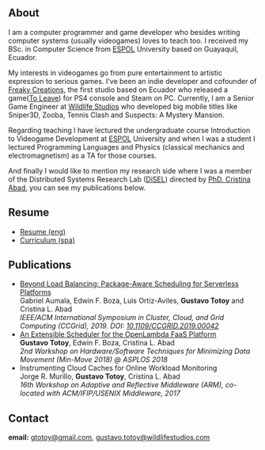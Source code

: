  <!--- <img src="https://gtotoy.github.com/images/me3.jpeg" width="135" height="170">  --->

## About
I am a computer programmer and game developer who besides writing computer systems (usually videogames) loves to teach too. I received my BSc. in Computer Science from [ESPOL](http://espol.edu.ec) University based on Guayaquil, Ecuador.

My interests in videogames go from pure entertainment to artistic expression to serious games. I've been an indie developer and cofounder of [Freaky Creations](https://twitter.com/freakycreations), the first studio based on Ecuador who released a game([To Leave](https://www.youtube.com/watch?v=HjQzDsczjiM&ab_channel=FreakyCreationsGDSFreakyCreationsGDS)) for PS4 console and Steam on PC. Currently, I am a Senior Game Engineer at [Wildlife Studios](https://wildlifestudios.com/) who developed big mobile titles like Sniper3D, Zooba, Tennis Clash and Suspects: A Mystery Mansion.

Regarding teaching I have lectured the undergraduate course Introduction to Videogame Development at [ESPOL](http://espol.edu.ec) University and when I was a student I lectured Programming Languages and Physics (classical mechanics and electromagnetism) as a TA for those courses.

And finally I would like to mention my research side where I was a member of the Distributed Systems Research Lab ([DiSEL](https://github.com/disel-espol)) directed by [PhD. Cristina Abad](https://sites.google.com/fiec.espol.edu.ec/cv-cabad/english), you can see my publications below.

## Resume
* [Resume (eng)](https://drive.google.com/file/d/1r8yR9YrP-wW1XnOZ8RI16Qnh96WvZfxy)
* [Currículum (spa)]()

## Publications
* [Beyond Load Balancing: Package-Aware Scheduling for Serverless Platforms](https://drive.google.com/open?id=1KKRb0RVWVPUgwof8d3hJ8jnGf1laB1Ob)  
Gabriel Aumala, Edwin F. Boza, Luis Ortiz-Aviles, **Gustavo Totoy** and Cristina L. Abad  
_IEEE/ACM International Symposium in Cluster, Cloud, and Grid Computing (CCGrid), 2019. DOI: [10.1109/CCGRID.2019.00042](https://doi.org/10.1109/CCGRID.2019.00042)_  
* [An Extensible Scheduler for the OpenLambda FaaS Platform](http://insight-archlab.github.io/minmove/FaaS-min-move-2018.pdf)  
**Gustavo Totoy**, Edwin F. Boza, Cristina L. Abad  
_2nd Workshop on Hardware/Software Techniques for Minimizing Data Movement (Min-Move 2018) @ ASPLOS 2018_
* Instrumenting Cloud Caches for Online Workload Monitoring  
Jorge R. Murillo, **Gustavo Totoy**, Cristina L. Abad  
_16th Workshop on Adaptive and Reflective Middleware (ARM), co-located with ACM/IFIP/USENIX Middleware, 2017_

## Contact
**email:** gtotoy@gmail.com, gustavo.totoy@wildlifestudios.com
